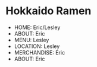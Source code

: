 # Hokkaido Ramen
- HOME: Eric/Lesley
- ABOUT: Eric
- MENU: Lesley
- LOCATION: Lesley
- MERCHANDISE: Eric
- ABOUT: Eric
